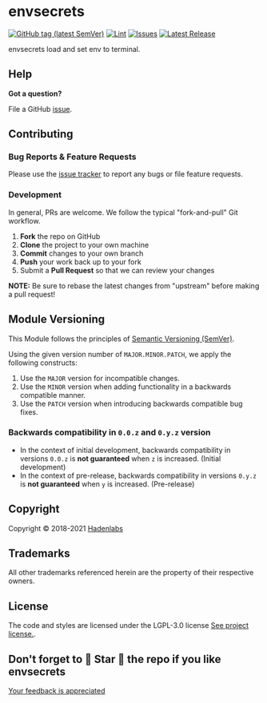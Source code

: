 <!--


  ** DO NOT EDIT THIS FILE
  **
  ** 1) Make all changes to `README.yaml`
  ** 2) Run`make readme` to rebuild this file.
  **
  ** (We maintain HUNDREDS of open source projects. This is how we maintain our sanity.)
  **


  -->

# envsecrets

[![GitHub tag (latest SemVer)](https://img.shields.io/github/v/tag/luismayta/envsecrets.svg?label=latest&sort=semver)](https://github.com/luismayta/envsecrets/releases) [![Lint](https://github.com/luismayta/envsecrets/actions/workflows/lint.yml/badge.svg?branch=develop)](https://github.com/luismayta/envsecrets/actions) [![Issues](https://img.shields.io/github/issues/luismayta/envsecrets.svg)](https://github.com/luismayta/envsecrets/issues) [![Latest Release](https://img.shields.io/github/release/luismayta/envsecrets.svg)](https://github.com/luismayta/envsecrets/releases)

envsecrets load and set env to terminal.

## Help

**Got a question?**

File a GitHub [issue](https://github.com/luismayta/envsecrets/issues).

## Contributing

### Bug Reports & Feature Requests

Please use the [issue tracker](https://github.com/luismayta/envsecrets/issues) to report any bugs or file feature requests.

### Development

In general, PRs are welcome. We follow the typical "fork-and-pull" Git workflow.

1.  **Fork** the repo on GitHub
2.  **Clone** the project to your own machine
3.  **Commit** changes to your own branch
4.  **Push** your work back up to your fork
5.  Submit a **Pull Request** so that we can review your changes

**NOTE:** Be sure to rebase the latest changes from "upstream" before making a pull request!

## Module Versioning

This Module follows the principles of [Semantic Versioning (SemVer)](https://semver.org/).

Using the given version number of `MAJOR.MINOR.PATCH`, we apply the following constructs:

1. Use the `MAJOR` version for incompatible changes.
1. Use the `MINOR` version when adding functionality in a backwards compatible manner.
1. Use the `PATCH` version when introducing backwards compatible bug fixes.

### Backwards compatibility in `0.0.z` and `0.y.z` version

- In the context of initial development, backwards compatibility in versions `0.0.z` is **not guaranteed** when `z` is increased. (Initial development)
- In the context of pre-release, backwards compatibility in versions `0.y.z` is **not guaranteed** when `y` is increased. (Pre-release)

## Copyright

Copyright © 2018-2021 [Hadenlabs](https://hadenlabs.com)

## Trademarks

All other trademarks referenced herein are the property of their respective owners.

## License

The code and styles are licensed under the LGPL-3.0 license [See project license.](LICENSE).

## Don't forget to 🌟 Star 🌟 the repo if you like envsecrets

[Your feedback is appreciated](https://github.com/luismayta/envsecrets/issues)
